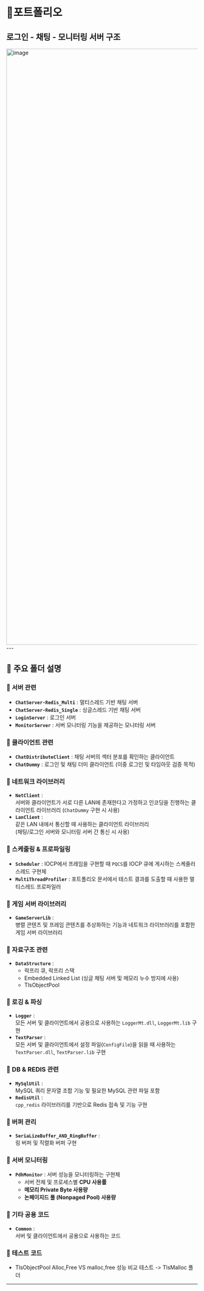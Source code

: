 # 📌포트폴리오

## 로그인 - 채팅 - 모니터링 서버 구조
<img width="1564" alt="image" src="https://github.com/user-attachments/assets/dec3547b-78cf-46f5-92bb-b8e86f5e472f" />
---

## 📂 주요 폴더 설명

### 🔹 서버 관련
- **`ChatServer-Redis_Multi`** : 멀티스레드 기반 채팅 서버  
- **`ChatServer-Redis_Single`** : 싱글스레드 기반 채팅 서버  
- **`LoginServer`** : 로그인 서버  
- **`MonitorServer`** : 서버 모니터링 기능을 제공하는 모니터링 서버  

### 🔹 클라이언트 관련
- **`ChatDistributeClient`** : 채팅 서버의 섹터 분포를 확인하는 클라이언트  
- **`ChatDummy`** : 로그인 및 채팅 더미 클라이언트 (이중 로그인 및 타임아웃 검증 목적)  

### 🔹 네트워크 라이브러리
- **`NetClient`** :  
  서버와 클라이언트가 서로 다른 LAN에 존재한다고 가정하고 인코딩을 진행하는 클라이언트 라이브러리 (`ChatDummy` 구현 시 사용)  
- **`LanClient`** :  
  같은 LAN 내에서 통신할 때 사용하는 클라이언트 라이브러리  
  (채팅/로그인 서버와 모니터링 서버 간 통신 시 사용)  

### 🔹 스케줄링 & 프로파일링
- **`Scheduler`** : IOCP에서 프레임을 구현할 때 `PQCS`를 IOCP 큐에 게시하는 스케줄러 스레드 구현체  
- **`MultiThreadProfiler`** : 포트폴리오 문서에서 테스트 결과를 도출할 때 사용한 멀티스레드 프로파일러  

### 🔹 게임 서버 라이브러리
- **`GameServerLib`** :  
  병렬 콘텐츠 및 프레임 콘텐츠를 추상화하는 기능과 네트워크 라이브러리를 포함한 게임 서버 라이브러리  

### 🔹 자료구조 관련
- **`DataStructure`** :  
  - 락프리 큐, 락프리 스택  
  - Embedded Linked List (싱글 채팅 서버 및 메모리 누수 방지에 사용)  
  - TlsObjectPool

### 🔹 로깅 & 파싱
- **`Logger`** :  
  모든 서버 및 클라이언트에서 공용으로 사용하는 `LoggerMt.dll`, `LoggerMt.lib` 구현  
- **`TextParser`** :  
  모든 서버 및 클라이언트에서 설정 파일(`ConfigFile`)을 읽을 때 사용하는 `TextParser.dll`, `TextParser.lib` 구현  

### 🔹 DB & REDIS 관련
- **`MySqlUtil`** :  
  MySQL 쿼리 문자열 조합 기능 및 필요한 MySQL 관련 파일 포함  
- **`RedisUtil`** :  
  `cpp_redis` 라이브러리를 기반으로 Redis 접속 및 기능 구현  

### 🔹 버퍼 관리
- **`SeriaLizeBuffer_AND_RingBuffer`** :  
  링 버퍼 및 직렬화 버퍼 구현  

### 🔹 서버 모니터링
- **`PdhMonitor`** : 서버 성능을 모니터링하는 구현체  
  - 서버 전체 및 프로세스별 **CPU 사용률**  
  - **메모리 Private Byte 사용량**  
  - **논페이지드 풀 (Nonpaged Pool) 사용량**  

### 🔹 기타 공용 코드
- **`Common`** :  
  서버 및 클라이언트에서 공용으로 사용하는 코드  

### 🔹 테스트 코드
- TlsObjectPool Alloc,Free VS malloc,free 성능 비교 테스트 -> TlsMalloc 폴더
---
